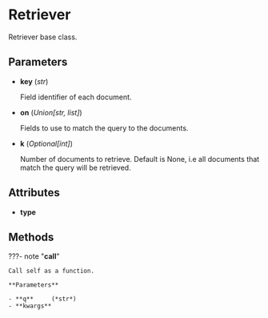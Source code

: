 # Retriever

Retriever base class.



## Parameters

- **key** (*str*)

    Field identifier of each document.

- **on** (*Union[str, list]*)

    Fields to use to match the query to the documents.

- **k** (*Optional[int]*)

    Number of documents to retrieve. Default is None, i.e all documents that match the query will be retrieved.


## Attributes

- **type**



## Methods

???- note "__call__"

    Call self as a function.

    **Parameters**

    - **q**     (*str*)    
    - **kwargs**    
    
